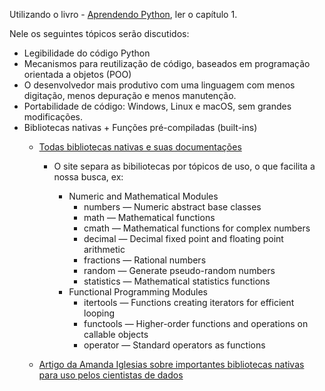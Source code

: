 Utilizando o livro - [Aprendendo Python](https://github.com/emersonrafaels/python_data_science_roadmap/blob/main/material/Aprendendo%20Python%20(MARK%20LUTZ%2C%20DAVID%20ASCHER).pdf), ler o capítulo 1.

Nele os seguintes tópicos serão discutidos:

- Legibilidade do código Python
- Mecanismos para reutilização de código, baseados em programação orientada a objetos (POO)
- O desenvolvedor mais produtivo com uma linguagem com menos digitação, menos depuração e menos manutenção.
- Portabilidade de código: Windows, Linux e macOS, sem grandes modificações.
- Bibliotecas nativas + Funções pré-compiladas (built-ins)
  - [Todas bibliotecas nativas e suas documentações](https://docs.python.org/3/library/)

    * O site separa as bibiliotecas por tópicos de uso, o que facilita a nossa busca, ex:

      - Numeric and Mathematical Modules
        - numbers — Numeric abstract base classes
        - math — Mathematical functions
        - cmath — Mathematical functions for complex numbers
        - decimal — Decimal fixed point and floating point arithmetic
        - fractions — Rational numbers
        - random — Generate pseudo-random numbers
        - statistics — Mathematical statistics functions
      - Functional Programming Modules
        - itertools — Functions creating iterators for efficient looping
        - functools — Higher-order functions and operations on callable objects
        - operator — Standard operators as functions


  - [Artigo da Amanda Iglesias sobre importantes bibliotecas nativas para uso pelos cientistas de dados](https://towardsdatascience.com/the-python-standard-library-modules-you-should-know-as-a-data-scientist-47e1117ca6c8)

